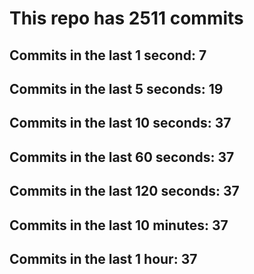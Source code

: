 # This repo has 2511 commits

## Commits in the last 1 second: 7
## Commits in the last 5 seconds: 19
## Commits in the last 10 seconds: 37
## Commits in the last 60 seconds: 37
## Commits in the last 120 seconds: 37
## Commits in the last 10 minutes: 37
## Commits in the last 1 hour: 37
